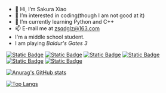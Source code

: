 - 👋 Hi, I’m Sakura Xiao
- 👀 I’m interested in coding(though I am not good at it)
- 🌱 I’m currently learning Python and C++
- 📫 E-mail me at zsqdglz@163.com
-  I'm a middle school student.
- I am playing *Baldur's Gates 3*

[![Static Badge](https://img.shields.io/badge/steam-%E4%BA%8E%E5%B7%9D%E8%88%AA%E7%BB%83%E4%B9%A030%E6%9C%88-blue)](https://steamcommunity.com/id/GLZdesteam/)
[![Static Badge](https://img.shields.io/badge/steam-%E4%BA%8E%E5%B7%9D%E8%88%AA%E7%BB%83%E4%B9%A0%E4%B8%A4%E5%B9%B4%E5%8D%8A-blue)](https://steamcommunity.com/profiles/76561199348662436/)
[![Static Badge](https://img.shields.io/badge/github-glzat-black)](https://github.com/glzat)
[![Static Badge](https://img.shields.io/badge/csdn-glzatcsdn-red)](https://blog.csdn.net/glzatcsdn)
[![Static Badge](https://img.shields.io/badge/X-glz-black)](https://twitter.com/glz82155492)
[![Static Badge](https://img.shields.io/badge/instagram-SakuraXiao-pink)](https://www.instagram.com/sakuraxiaox/)



[![Anurag's GitHub stats](https://github-readme-stats.vercel.app/api?username=glzat)](https://github.com/anuraghazra/github-readme-stats)

[![Top Langs](https://github-readme-stats.vercel.app/api/top-langs/?username=glzat&layout=pie)](https://github.com/anuraghazra/github-readme-stats)


<!---
glzat/glzat is a ✨ special ✨ repository because its `README.md` (this file) appears on your GitHub profile.
You can click the Preview link to take a look at your changes.
--->
